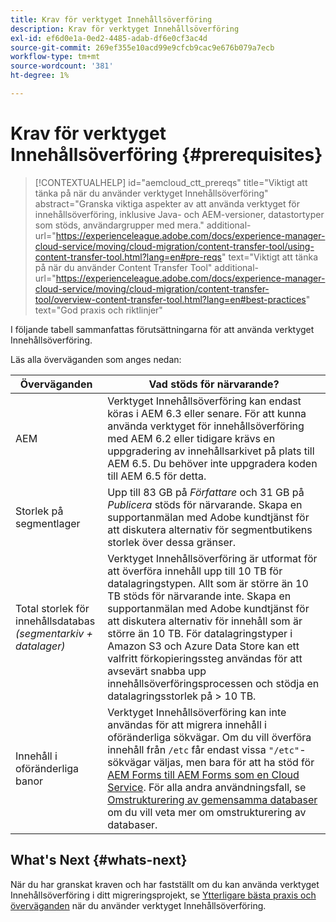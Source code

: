```yaml
---
title: Krav för verktyget Innehållsöverföring
description: Krav för verktyget Innehållsöverföring
exl-id: ef6d0e1a-0ed2-4485-adab-df6e0cf3ac4d
source-git-commit: 269ef355e10acd99e9cfcb9cac9e676b079a7ecb
workflow-type: tm+mt
source-wordcount: '381'
ht-degree: 1%

---
```


# Krav för verktyget Innehållsöverföring {#prerequisites}

>[!CONTEXTUALHELP]
>id="aemcloud_ctt_prereqs"
>title="Viktigt att tänka på när du använder verktyget Innehållsöverföring"
>abstract="Granska viktiga aspekter av att använda verktyget för innehållsöverföring, inklusive Java- och AEM-versioner, datastortyper som stöds, användargrupper med mera."
>additional-url="https://experienceleague.adobe.com/docs/experience-manager-cloud-service/moving/cloud-migration/content-transfer-tool/using-content-transfer-tool.html?lang=en#pre-reqs" text="Viktigt att tänka på när du använder Content Transfer Tool"
>additional-url="https://experienceleague.adobe.com/docs/experience-manager-cloud-service/moving/cloud-migration/content-transfer-tool/overview-content-transfer-tool.html?lang=en#best-practices" text="God praxis och riktlinjer"

I följande tabell sammanfattas förutsättningarna för att använda verktyget Innehållsöverföring.

Läs alla överväganden som anges nedan:

| Överväganden | Vad stöds för närvarande? |
|--- |--- |
| AEM | Verktyget Innehållsöverföring kan endast köras i AEM 6.3 eller senare. För att kunna använda verktyget för innehållsöverföring med AEM 6.2 eller tidigare krävs en uppgradering av innehållsarkivet på plats till AEM 6.5. Du behöver inte uppgradera koden till AEM 6.5 för detta. |
| Storlek på segmentlager | Upp till 83 GB på *Författare* och 31 GB på *Publicera* stöds för närvarande. Skapa en supportanmälan med Adobe kundtjänst för att diskutera alternativ för segmentbutikens storlek över dessa gränser. |
| Total storlek för innehållsdatabas <br>*(segmentarkiv + datalager)* | Verktyget Innehållsöverföring är utformat för att överföra innehåll upp till 10 TB för datalagringstypen. Allt som är större än 10 TB stöds för närvarande inte. Skapa en supportanmälan med Adobe kundtjänst för att diskutera alternativ för innehåll som är större än 10 TB. För datalagringstyper i Amazon S3 och Azure Data Store kan ett valfritt förkopieringssteg användas för att avsevärt snabba upp innehållsöverföringsprocessen och stödja en datalagringsstorlek på > 10 TB. |
| Innehåll i oföränderliga banor | Verktyget Innehållsöverföring kan inte användas för att migrera innehåll i oföränderliga sökvägar. Om du vill överföra innehåll från `/etc` får endast vissa `"/etc"`-sökvägar väljas, men bara för att ha stöd för [AEM Forms till AEM Forms som en Cloud Service](https://experienceleague.adobe.com/docs/experience-manager-forms-cloud-service/forms/migrate-to-forms-as-a-cloud-service.html?lang=en#paths-of-various-aem-forms-specific-assets). För alla andra användningsfall, se [Omstrukturering av gemensamma databaser](https://experienceleague.adobe.com/docs/experience-manager-64/deploying/restructuring/all-repository-restructuring-in-aem-6-4.html?lang=en#restructuring) om du vill veta mer om omstrukturering av databaser. |

## What&#39;s Next {#whats-next}

När du har granskat kraven och har fastställt om du kan använda verktyget Innehållsöverföring i ditt migreringsprojekt, se [Ytterligare bästa praxis och överväganden](/help/move-to-cloud-service/content-transfer-tool/using-content-transfer-tool.md) när du använder verktyget Innehållsöverföring.
